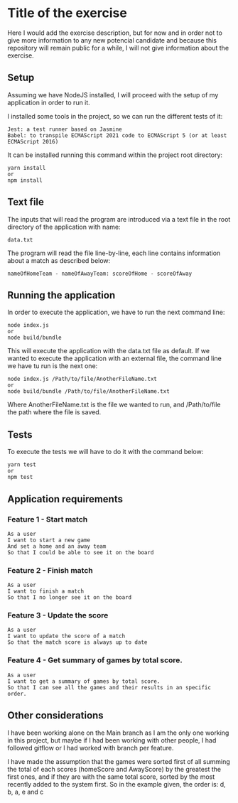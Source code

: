 # Title of the exercise

Here I would add the exercise description, but for now and in order not to give more information to any new potencial candidate and because this repository will remain public for a while, I will not give information about the exercise.


## Setup

Assuming we have NodeJS installed, I will proceed with the setup of my application in order to run it.

I installed some tools in the project, so we can run the different tests of it:

    Jest: a test runner based on Jasmine
    Babel: to transpile ECMAScript 2021 code to ECMAScript 5 (or at least ECMAScript 2016)

It can be installed running this command within the project root directory:

    yarn install 
    or 
    npm install


## Text file

The inputs that will read the program are introduced via a text file in the root directory of the application with name:

    data.txt

The program will read the file line-by-line, each line contains information about a match as described below:

    nameOfHomeTeam - nameOfAwayTeam: scoreOfHome - scoreOfAway


## Running the application

In order to execute the application, we have to run the next command line:

    node index.js
    or 
    node build/bundle

This will execute the application with the data.txt file as default. If we wanted to execute the application with an external file, the command line we have tu run is the next one:

    node index.js /Path/to/file/AnotherFileName.txt
    or
    node build/bundle /Path/to/file/AnotherFileName.txt

Where AnotherFileName.txt is the file we wanted to run, and /Path/to/file the path where the file is saved.


## Tests

To execute the tests we will have to do it with the command below:

    yarn test
    or
    npm test


## Application requirements

### Feature 1 - Start match

```
As a user
I want to start a new game
And set a home and an away team
So that I could be able to see it on the board
```

### Feature 2 - Finish match

```
As a user
I want to finish a match
So that I no longer see it on the board
```

### Feature 3 - Update the score

```
As a user
I want to update the score of a match
So that the match score is always up to date
```

### Feature 4 - Get summary of games by total score.

```
As a user
I want to get a summary of games by total score.
So that I can see all the games and their results in an specific order.
```


## Other considerations

I have been working alone on the Main branch as I am the only one working in this project, but maybe if I had been working with other people, I had followed gitflow or I had worked with branch per feature.

I have made the assumption that the games were sorted first of all summing the total of each scores (homeScore and AwayScore) by the greatest the first ones, and if they are with the same total score, sorted by the most recently added to the system first. So in the example given, the order is: d, b, a, e and c